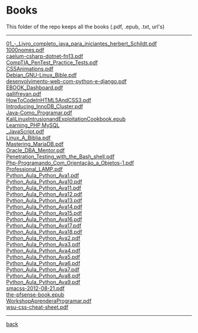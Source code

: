 # Books
This folder of the repo keeps all the books (.pdf, .epub, .txt, url's)

---------------------------
[01_-_Livro_completo_java_para_iniciantes_herbert_Schildt.pdf](01_-_Livro_completo_java_para_iniciantes_herbert_Schildt.pdf)<br>
[1000nomes.pdf](1000nomes.pdf)<br>
[caelum-csharp-dotnet-fn13.pdf](caelum-csharp-dotnet-fn13.pdf)<br>
[CompTIA_PenTest_Practice_Tests.pdf](CompTIA_PenTest_Practice_Tests.pdf)<br>
[CSSAnimations.pdf](CSSAnimations.pdf)<br>
[Debian_GNU-Linux_Bible.pdf](Debian_GNU-Linux_Bible.pdf)<br>
[desenvolvimento-web-com-python-e-django.pdf](desenvolvimento-web-com-python-e-django.pdf)<br>
[EBOOK_Dashboard.pdf](EBOOK_Dashboard.pdf)<br>
[gallifreyan.pdf](gallifreyan.pdf)<br>
[HowToCodeInHTML5AndCSS3.pdf](HowToCodeInHTML5AndCSS3.pdf)<br>
[Introducing_InnoDB_Cluster.pdf](Introducing_InnoDB_Cluster.pdf)<br>
[Java-Como_Programar.pdf](Java-Como_Programar.pdf)<br>
[KaliLinuxIntrusionandExploitationCookbook.epub](KaliLinuxIntrusionandExploitationCookbook.epub)<br>
[Learning_PHP,MySQL](Learning_PHP,MySQL)<br>
[_JavaScript.pdf](_JavaScript.pdf)<br>
[Linux_A_Biblia.pdf](Linux_A_Biblia.pdf)<br>
[Mastering_MariaDB.pdf](Mastering_MariaDB.pdf)<br>
[Oracle_DBA_Mentor.pdf](Oracle_DBA_Mentor.pdf)<br>
[Penetration_Testing_with_the_Bash_shell.pdf](Penetration_Testing_with_the_Bash_shell.pdf)<br>
[Php-Programando_Com_Orientação_a_Objetos-1.pdf](Php-Programando_Com_Orientação_a_Objetos-1.pdf)<br>
[Professional_LAMP.pdf](Professional_LAMP.pdf)<br>
[Python_Aula_Python_Ava1.pdf](Python_Aula_Python_Ava1.pdf)<br>
[Python_Aula_Python_Ava10.pdf](Python_Aula_Python_Ava10.pdf)<br>
[Python_Aula_Python_Ava11.pdf](Python_Aula_Python_Ava11.pdf)<br>
[Python_Aula_Python_Ava12.pdf](Python_Aula_Python_Ava12.pdf)<br>
[Python_Aula_Python_Ava13.pdf](Python_Aula_Python_Ava13.pdf)<br>
[Python_Aula_Python_Ava14.pdf](Python_Aula_Python_Ava14.pdf)<br>
[Python_Aula_Python_Ava15.pdf](Python_Aula_Python_Ava15.pdf)<br>
[Python_Aula_Python_Ava16.pdf](Python_Aula_Python_Ava16.pdf)<br>
[Python_Aula_Python_Ava17.pdf](Python_Aula_Python_Ava17.pdf)<br>
[Python_Aula_Python_Ava18.pdf](Python_Aula_Python_Ava18.pdf)<br>
[Python_Aula_Python_Ava2.pdf](Python_Aula_Python_Ava2.pdf)<br>
[Python_Aula_Python_Ava3.pdf](Python_Aula_Python_Ava3.pdf)<br>
[Python_Aula_Python_Ava4.pdf](Python_Aula_Python_Ava4.pdf)<br>
[Python_Aula_Python_Ava5.pdf](Python_Aula_Python_Ava5.pdf)<br>
[Python_Aula_Python_Ava6.pdf](Python_Aula_Python_Ava6.pdf)<br>
[Python_Aula_Python_Ava7.pdf](Python_Aula_Python_Ava7.pdf)<br>
[Python_Aula_Python_Ava8.pdf](Python_Aula_Python_Ava8.pdf)<br>
[Python_Aula_Python_Ava9.pdf](Python_Aula_Python_Ava9.pdf)<br>
[smacss-2012-08-21.pdf](smacss-2012-08-21.pdf)<br>
[the-pfsense-book.epub](the-pfsense-book.epub)<br>
[WorkshopAprenderaProgramar.pdf](WorkshopAprenderaProgramar.pdf)<br>
[wsu-css-cheat-sheet.pdf](wsu-css-cheat-sheet.pdf)<br>

---------------------------

[back](../)
